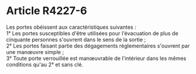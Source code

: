 # Article R4227-6

  
Les portes obéissent aux caractéristiques suivantes :   
1° Les portes susceptibles d'être utilisées pour l'évacuation de plus de cinquante personnes s'ouvrent dans le sens de la sortie ;   
2° Les portes faisant partie des dégagements réglementaires s'ouvrent par une manœuvre simple ;   
3° Toute porte verrouillée est manœuvrable de l'intérieur dans les mêmes conditions qu'au 2° et sans clé.